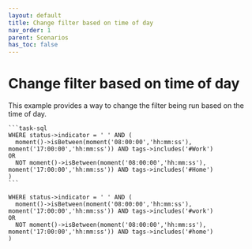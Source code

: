 ```yaml
---
layout: default
title: Change filter based on time of day
nav_order: 1
parent: Scenarios
has_toc: false
---
```


# Change filter based on time of day

This example provides a way to change the filter being run based on the time of day.

    ```task-sql
    WHERE status->indicator = ' ' AND (
      moment()->isBetween(moment('08:00:00','hh:mm:ss'), moment('17:00:00','hh:mm:ss')) AND tags->includes('#Work')
    OR
      NOT moment()->isBetween(moment('08:00:00','hh:mm:ss'), moment('17:00:00','hh:mm:ss')) AND tags->includes('#Home')
    )
    ```

```task-sql
WHERE status->indicator = ' ' AND (
  moment()->isBetween(moment('08:00:00','hh:mm:ss'), moment('17:00:00','hh:mm:ss')) AND tags->includes('#work')
OR
  NOT moment()->isBetween(moment('08:00:00','hh:mm:ss'), moment('17:00:00','hh:mm:ss')) AND tags->includes('#home')
)
```
